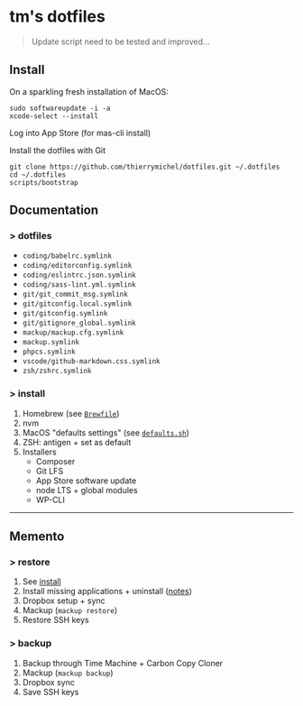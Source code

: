 # tm's dotfiles

> Update script need to be tested and improved…

## Install

On a sparkling fresh installation of MacOS:

```
sudo softwareupdate -i -a
xcode-select --install
```

Log into App Store (for mas-cli install)

Install the dotfiles with Git

```
git clone https://github.com/thierrymichel/dotfiles.git ~/.dotfiles
cd ~/.dotfiles
scripts/bootstrap
```

## Documentation

### > dotfiles

- `coding/babelrc.symlink`
- `coding/editorconfig.symlink`
- `coding/eslintrc.json.symlink`
- `coding/sass-lint.yml.symlink`
- `git/git_commit_msg.symlink`
- `git/gitconfig.local.symlink`
- `git/gitconfig.symlink`
- `git/gitignore_global.symlink`
- `mackup/mackup.cfg.symlink`
- `mackup.symlink`
- `phpcs.symlink`
- `vscode/github-markdown.css.symlink`
- `zsh/zshrc.symlink`

### > install

1. Homebrew (see [`Brewfile`](Brewfile))
2. nvm
3. MacOS "defaults settings" (see [`defaults.sh`](macos/defaults.sh))
4. ZSH: antigen + set as default
5. Installers
    - Composer
    - Git LFS
    - App Store software update
    - node LTS + global modules
    - WP-CLI

---

## Memento

### > restore

1. See [install](#install)
2. Install missing applications + uninstall ([notes](NOTES.md))
3. Dropbox setup + sync
4. Mackup (`mackup restore`)
5. Restore SSH keys

### > backup

1. Backup through Time Machine + Carbon Copy Cloner
2. Mackup (`mackup backup`)
3. Dropbox sync
4. Save SSH keys
